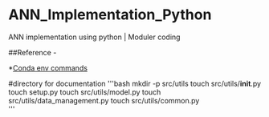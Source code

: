 # ANN_Implementation_Python
ANN implementation using python | Moduler coding 

##Reference - 

*[Conda env commands](https://conda.io/projects/conda/en/latest/user-guide/tasks/manage-environments.html#)

#directory for documentation
'''bash
mkdir -p src/utils
touch src/utils/__init__.py
touch setup.py 
touch src/utils/model.py 
touch src/utils/data_management.py 
touch src/utils/common.py  
''' 

